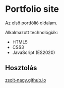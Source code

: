 # Portfolio site 

Az első portfólió oldalam.

Alkalmazott technológiák: 

- HTML5
- CSS3
- JavaScript (ES2020)

## Hosztolás

[zsolt-nagy.github.io](https://zsolt-nagy.github.io)



